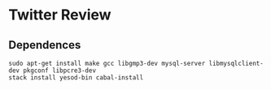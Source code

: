 # Twitter Review

## Dependences

```
sudo apt-get install make gcc libgmp3-dev mysql-server libmysqlclient-dev pkgconf libpcre3-dev
stack install yesod-bin cabal-install
```
